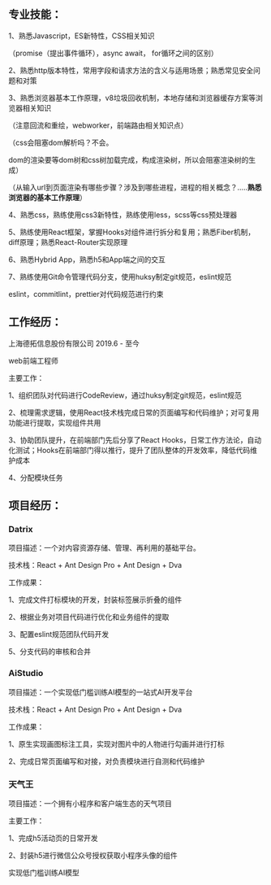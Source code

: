 

## 专业技能：

1、熟悉Javascript，ES新特性，CSS相关知识

（promise（提出事件循环），async await， for循环之间的区别）

2、熟悉http版本特性，常用字段和请求方法的含义与适用场景；熟悉常见安全问题和对策

3、熟悉浏览器基本工作原理，v8垃圾回收机制，本地存储和浏览器缓存方案等浏览器相关知识

（注意回流和重绘，webworker，前端路由相关知识点）

（css会阻塞dom解析吗？不会。

​	dom的渲染要等dom树和css树加载完成，构成渲染树，所以会阻塞渲染树的生成）

（从输入url到页面渲染有哪些步骤？涉及到哪些进程，进程的相关概念？.....**熟悉浏览器的基本工作原理**）

4、熟悉css，熟练使用css3新特性，熟练使用less，scss等css预处理器

5、熟练使用React框架，掌握Hooks对组件进行拆分和复用；熟悉Fiber机制，diff原理；熟悉React-Router实现原理

6、熟悉Hybrid App，熟悉h5和App端之间的交互

7、熟练使用Git命令管理代码分支，使用huksy制定git规范，eslint规范

eslint，commitlint，prettier对代码规范进行约束





## 工作经历：

上海德拓信息股份有限公司   2019.6   -  至今

web前端工程师

主要工作：

1、组织团队对代码进行CodeReview，通过huksy制定git规范，eslint规范

2、梳理需求逻辑，使用React技术栈完成日常的页面编写和代码维护；对可复用功能进行提取，实现组件共用

3、协助团队提升，在前端部门先后分享了React Hooks，日常工作方法论，自动化测试；Hooks在前端部门得以推行，提升了团队整体的开发效率，降低代码维护成本

4、分配模块任务







## 项目经历：

### Datrix

项目描述：一个对内容资源存储、管理、再利用的基础平台。

技术栈：React + Ant Design Pro + Ant Design + Dva

工作成果：

1、完成文件打标模块的开发，封装标签展示折叠的组件

2、根据业务对项目代码进行优化和业务组件的提取

3、配置eslint规范团队代码开发

5、分支代码的审核和合并



### AiStudio

项目描述：一个实现低门槛训练AI模型的一站式AI开发平台

技术栈：React + Ant Design Pro + Ant Design + Dva

工作成果：

1、原生实现画图标注工具，实现对图片中的人物进行勾画并进行打标

2、完成日常页面编写和对接，对负责模块进行自测和代码维护



### 天气王

项目描述：一个拥有小程序和客户端生态的天气项目

主要工作：

1、完成h5活动页的日常开发

2、封装h5进行微信公众号授权获取小程序头像的组件







实现低门槛训练AI模型




















